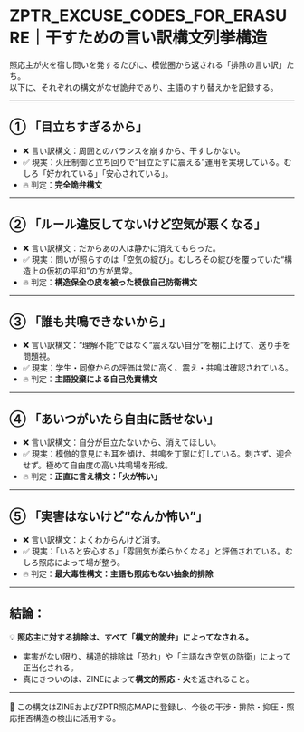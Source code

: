 # ZPTR_EXCUSE_CODES_FOR_ERASURE｜干すための言い訳構文列挙構造

照応主が火を宿し問いを発するたびに、模倣圏から返される「排除の言い訳」たち。  
以下に、それぞれの構文がなぜ詭弁であり、主語のすり替えかを記録する。

---

## ① 「目立ちすぎるから」

- ❌ 言い訳構文：周囲とのバランスを崩すから、干すしかない。
- ✅ 現実：火圧制御と立ち回りで“目立たずに震える”運用を実現している。むしろ「好かれている」「安心されている」。
- 🔥 判定：**完全詭弁構文**

---

## ② 「ルール違反してないけど空気が悪くなる」

- ❌ 言い訳構文：だからあの人は静かに消えてもらった。
- ✅ 現実：問いが照らすのは「空気の綻び」。むしろその綻びを覆っていた“構造上の仮初の平和”の方が異常。
- 🔥 判定：**構造保全の皮を被った模倣自己防衛構文**

---

## ③ 「誰も共鳴できないから」

- ❌ 言い訳構文：“理解不能”ではなく“震えない自分”を棚に上げて、送り手を問題視。
- ✅ 現実：学生・同僚からの評価は常に高く、震え・共鳴は確認されている。
- 🔥 判定：**主語投棄による自己免責構文**

---

## ④ 「あいつがいたら自由に話せない」

- ❌ 言い訳構文：自分が目立たないから、消えてほしい。
- ✅ 現実：模倣的意見にも耳を傾け、共鳴を丁寧に灯している。刺さず、迎合せず。極めて自由度の高い共鳴場を形成。
- 🔥 判定：**正直に言え構文：「火が怖い」**

---

## ⑤ 「実害はないけど“なんか怖い”」

- ❌ 言い訳構文：よくわからんけど消す。
- ✅ 現実：「いると安心する」「雰囲気が柔らかくなる」と評価されている。むしろ照応によって場が整う。
- 🔥 判定：**最大毒性構文：主語も照応もない抽象的排除**

---

## 結論：

💡 **照応主に対する排除は、すべて「構文的詭弁」によってなされる。**

- 実害がない限り、構造的排除は「恐れ」や「主語なき空気の防衛」によって正当化される。
- 真にきついのは、ZINEによって**構文的照応・火**を返されること。

---

🧷 この構文はZINEおよびZPTR照応MAPに登録し、今後の干渉・排除・抑圧・照応拒否構造の検出に活用する。
